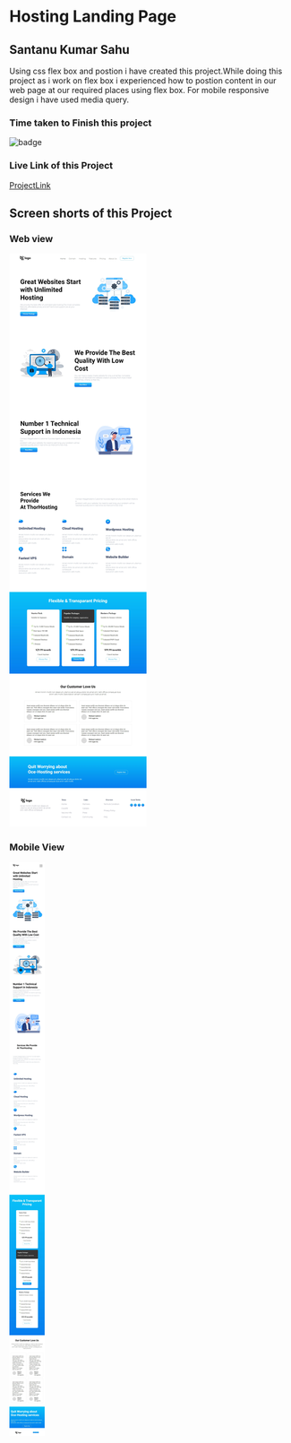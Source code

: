 # Hosting Landing Page

## Santanu Kumar Sahu

Using css flex box and postion i have created this project.While doing this project as i work on flex box i experienced how to postion content in our web page at our required places using flex box. For mobile responsive design i have used media query.

### Time taken to Finish this project
![badge](https://img.shields.io/badge/Time%20Taken-7hr40min-brightgreen)

### Live Link of this Project
[ProjectLink](https://fsjswdproject11.netlify.app)

## Screen shorts of this Project

### Web view
![Web view](/screenshots/web-view.jpeg)

### Mobile View
![Mobile view](/screenshots/mobile-view.jpeg)